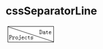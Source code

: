 cssSeparatorLine
================

![demo](https://raw.githubusercontent.com/juneyang/cssSeparatorLine/master/cssSeprateLine.png)
